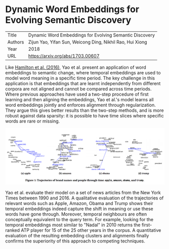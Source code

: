 # Dynamic Word Embeddings for Evolving Semantic Discovery

|||
| --- | --- |
| Title | Dynamic Word Embeddings for Evolving Semantic Discovery |
| Authors | Zijun Yao, Yifan Sun, Weicong Ding, Nikhil Rao, Hui Xiong |
| Year | 2018 |
| URL | https://arxiv.org/abs/1703.00607 |

Like [Hamilton et al. (2016)](Diachronic%20Word%20Embeddings%20Reveal%20Statistical%20Laws%20of%20Semantic%20Change.md), Yao et al. present an application of word embeddings
to semantic change, where temporal embeddings 
are used to model word meaning in a specific
time period. The key challenge in this application is
that embeddings that are learnt independently from different corpora are not
aligned and cannot be compared across time periods. Where
previous approaches have used a two-step procedure of first learning and 
then aligning the embeddings, Yao et al.'s model learns all word embeddings 
jointly and enforces alignment through regularization. 
They argue this gives better results than the two-step methods, 
and is more robust against data sparsity: it is possible to have time slices
where specific words are rare or missing. 

![Four instances of semantic change visualized](figures/dynamic_word_embeddings.png)

Yao et al. evaluate their model on a set of news articles from the New York Times 
between 1990 and 2016. A qualitative evaluation of the trajectories of relevant
words such as Apple, Amazon, Obama and Trump shows their temporal embeddings
indeed capture the shift in meaning or use these words have gone through. Moreover,
temporal neighbours are often conceptually equivalent to the query term. For example,
looking for the temporal embeddings most similar to "Nadal" in 2010 returns the 
first-ranked ATP player for 15 of the 25 other years in the corpus. A quantitative 
evaluation of the resulting embedding clusters and alignments finally confirms 
the superiority of this approach to competing techniques.